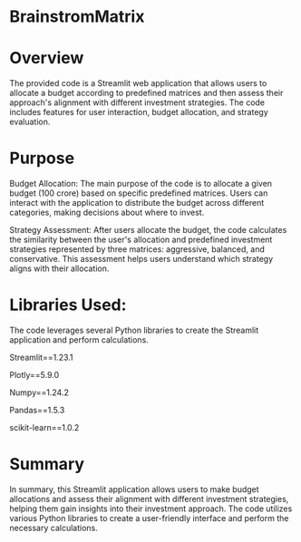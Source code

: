 # BrainstromMatrix

# Overview


The provided code is a Streamlit web application that allows users to allocate a budget according to predefined matrices and then assess their approach's alignment with different investment strategies. The code includes features for user interaction, budget allocation, and strategy evaluation.

# Purpose


Budget Allocation: The main purpose of the code is to allocate a given budget (100 crore) based on specific predefined matrices. Users can interact with the application to distribute the budget across different categories, making decisions about where to invest.

Strategy Assessment: After users allocate the budget, the code calculates the similarity between the user's allocation and predefined investment strategies represented by three matrices: aggressive, balanced, and conservative. This assessment helps users understand which strategy aligns with their allocation.

# Libraries Used:

The code leverages several Python libraries to create the Streamlit application and perform calculations. 

Streamlit==1.23.1

Plotly==5.9.0

Numpy==1.24.2

Pandas==1.5.3

scikit-learn==1.0.2

# Summary


In summary, this Streamlit application allows users to make budget allocations and assess their alignment with different investment strategies, helping them gain insights into their investment approach. The code utilizes various Python libraries to create a user-friendly interface and perform the necessary calculations.
